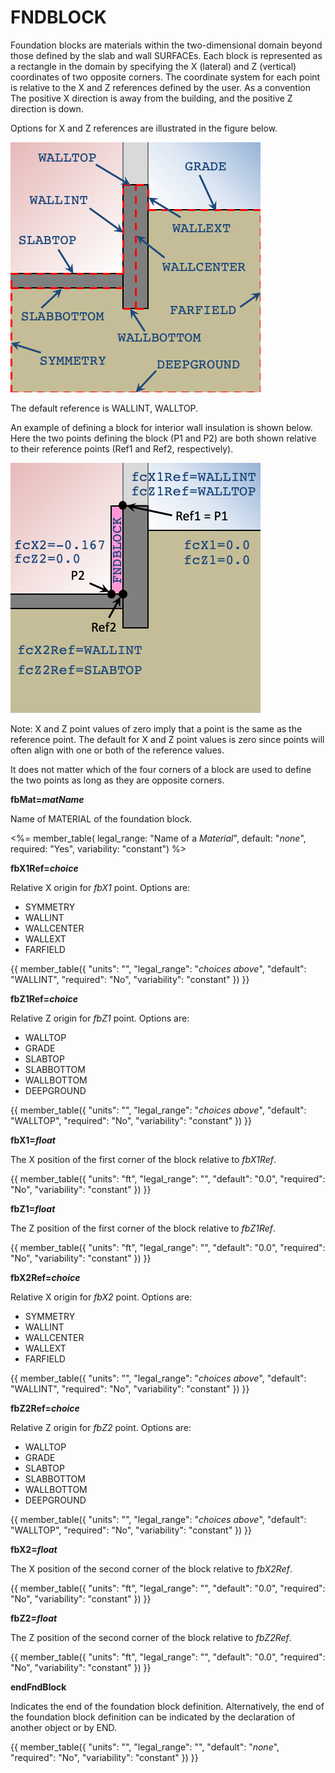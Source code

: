 # FNDBLOCK

Foundation blocks are materials within the two-dimensional domain beyond those defined by the slab and wall SURFACEs. Each block is represented as a rectangle in the domain by specifying the X (lateral) and Z (vertical) coordinates of two opposite corners. The coordinate system for each point is relative to the X and Z references defined by the user. As a convention The positive X direction is away from the building, and the positive Z direction is down.

Options for X and Z references are illustrated in the figure below.

![Foundation block references](../assets/images/fd_refs.png)

The default reference is WALLINT, WALLTOP.

An example of defining a block for interior wall insulation is shown below. Here the two points defining the block (P1 and P2) are both shown relative to their reference points (Ref1 and Ref2, respectively).

![Foundation block example](../assets/images/fd_block.png)

Note: X and Z point values of zero imply that a point is the same as the reference point. The default for X and Z point values is zero since points will often align with one or both of the reference values.

It does not matter which of the four corners of a block are used to define the two points as long as they are opposite corners.

**fbMat=*matName***

Name of MATERIAL of the foundation block.

<%= member_table(
  legal_range: "Name of a *Material*",
  default: "*none*",
  required: "Yes",
  variability: "constant") %>

**fbX1Ref=*choice***

Relative X origin for *fbX1* point. Options are:

- SYMMETRY
- WALLINT
- WALLCENTER
- WALLEXT
- FARFIELD

{{
  member_table({
    "units": "",
    "legal_range": "*choices above*", 
    "default": "WALLINT",
    "required": "No",
    "variability": "constant" 
  })
}}

**fbZ1Ref=*choice***

Relative Z origin for *fbZ1* point. Options are:

- WALLTOP
- GRADE
- SLABTOP
- SLABBOTTOM
- WALLBOTTOM
- DEEPGROUND

{{
  member_table({
    "units": "",
    "legal_range": "*choices above*", 
    "default": "WALLTOP",
    "required": "No",
    "variability": "constant" 
  })
}}

**fbX1=*float***

The X position of the first corner of the block relative to *fbX1Ref*.

{{
  member_table({
    "units": "ft",
    "legal_range": "", 
    "default": "0.0",
    "required": "No",
    "variability": "constant" 
  })
}}

**fbZ1=*float***

The Z position of the first corner of the block relative to *fbZ1Ref*.

{{
  member_table({
    "units": "ft",
    "legal_range": "", 
    "default": "0.0",
    "required": "No",
    "variability": "constant" 
  })
}}

**fbX2Ref=*choice***

Relative X origin for *fbX2* point. Options are:

- SYMMETRY
- WALLINT
- WALLCENTER
- WALLEXT
- FARFIELD

{{
  member_table({
    "units": "",
    "legal_range": "*choices above*", 
    "default": "WALLINT",
    "required": "No",
    "variability": "constant" 
  })
}}

**fbZ2Ref=*choice***

Relative Z origin for *fbZ2* point. Options are:

- WALLTOP
- GRADE
- SLABTOP
- SLABBOTTOM
- WALLBOTTOM
- DEEPGROUND

{{
  member_table({
    "units": "",
    "legal_range": "*choices above*", 
    "default": "WALLTOP",
    "required": "No",
    "variability": "constant" 
  })
}}

**fbX2=*float***

The X position of the second corner of the block relative to *fbX2Ref*.

{{
  member_table({
    "units": "ft",
    "legal_range": "", 
    "default": "0.0",
    "required": "No",
    "variability": "constant" 
  })
}}

**fbZ2=*float***

The Z position of the second corner of the block relative to *fbZ2Ref*.

{{
  member_table({
    "units": "ft",
    "legal_range": "", 
    "default": "0.0",
    "required": "No",
    "variability": "constant" 
  })
}}

**endFndBlock**

Indicates the end of the foundation block definition. Alternatively, the end of the foundation block definition can be indicated by the declaration of another object or by END.

{{
  member_table({
    "units": "",
    "legal_range": "", 
    "default": "*none*",
    "required": "No",
    "variability": "constant" 
  })
}}
